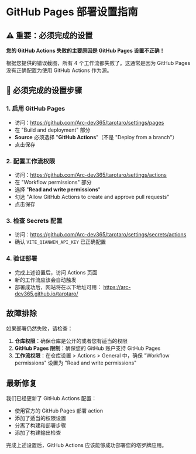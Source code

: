 # GitHub Pages 部署设置指南

## ⚠️ 重要：必须完成的设置

**您的 GitHub Actions 失败的主要原因是 GitHub Pages 设置不正确！**

根据您提供的错误截图，所有 4 个工作流都失败了。这通常是因为 GitHub Pages 没有正确配置为使用 GitHub Actions 作为源。

## 🔧 必须完成的设置步骤

### 1. **启用 GitHub Pages**
   - 访问：https://github.com/Arc-dev365/tarotaro/settings/pages
   - 在 "Build and deployment" 部分
   - **Source** 必须选择 "**GitHub Actions**"（不是 "Deploy from a branch"）
   - 点击保存

### 2. **配置工作流权限**
   - 访问：https://github.com/Arc-dev365/tarotaro/settings/actions
   - 在 "Workflow permissions" 部分
   - 选择 "**Read and write permissions**"
   - 勾选 "Allow GitHub Actions to create and approve pull requests"
   - 点击保存

### 3. **检查 Secrets 配置**
   - 访问：https://github.com/Arc-dev365/tarotaro/settings/secrets/actions
   - 确认 `VITE_QIANWEN_API_KEY` 已正确配置

### 4. **验证部署**
   - 完成上述设置后，访问 Actions 页面
   - 新的工作流应该会自动触发
   - 部署成功后，网站将在以下地址可用：
     https://arc-dev365.github.io/tarotaro/

## 故障排除

如果部署仍然失败，请检查：

1. **仓库权限**：确保仓库是公开的或者您有适当的权限
2. **GitHub Pages 限制**：确保您的 GitHub 账户支持 GitHub Pages
3. **工作流权限**：在仓库设置 > Actions > General 中，确保 "Workflow permissions" 设置为 "Read and write permissions"

## 最新修复

我们已经更新了 GitHub Actions 配置：
- 使用官方的 GitHub Pages 部署 action
- 添加了适当的权限设置
- 分离了构建和部署步骤
- 添加了构建输出检查

完成上述设置后，GitHub Actions 应该能够成功部署您的塔罗牌应用。
